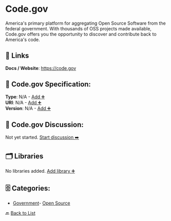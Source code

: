 # Code.gov

America's primary platform for aggregating Open Source Software from the federal government. With thousands of OSS projects made available, Code.gov offers you the opportunity to discover and contribute back to America's code.

##  🔗 Links
**Docs / Website**: https://code.gov

## 🧬 Code.gov Specification:
**Type**: N/A - [Add ➕](https://github.com/apis-list/apis-list/edit/main/apis.yaml#L3610)  
**URI**: N/A - [Add ➕](https://github.com/apis-list/apis-list/edit/main/apis.yaml#L3610)  
**Version**: N/A - [Add ➕](https://github.com/apis-list/apis-list/edit/main/apis.yaml#L3610)

## 💬 Code.gov Discussion:
Not yet started. [Start discussion ➡️](https://github.com/apis-list/apis-list/discussions/new)

## 🗂️ Libraries

No libraries added. [Add library ➕](https://github.com/apis-list/apis-list/edit/main/apis.yaml#L3610)    


## 🗄️ Categories:
- [Government](https://github.com/apis-list/apis-list#government-)- [Open Source](https://github.com/apis-list/apis-list#open-source-)

🔙  [Back to List](https://github.com/apis-list/apis-list)
